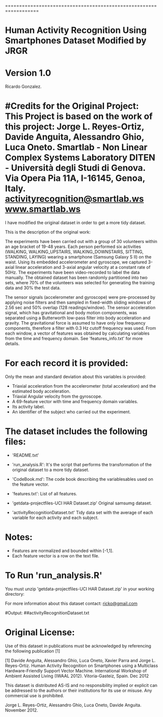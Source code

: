 ==================================================================
# Human Activity Recognition Using Smartphones Dataset Modified by JRGR
Version 1.0
==================================================================
Ricardo Gonzalez.


#Credits for the Original Project: 
This Project is based on the work of this project: 
Jorge L. Reyes-Ortiz, Davide Anguita, Alessandro Ghio, Luca Oneto.
Smartlab - Non Linear Complex Systems Laboratory
DITEN - Università degli Studi di Genova.
Via Opera Pia 11A, I-16145, Genoa, Italy.
activityrecognition@smartlab.ws
www.smartlab.ws
==================================================================

I have modified the original dataset in order to get a more tidy dataset.

This is the description of the original work:

The experiments have been carried out with a group of 30 volunteers within an age bracket of 19-48 years. Each person performed six activities (WALKING, WALKING_UPSTAIRS, WALKING_DOWNSTAIRS, SITTING, STANDING, LAYING) wearing a smartphone (Samsung Galaxy S II) on the waist. Using its embedded accelerometer and gyroscope, we captured 3-axial linear acceleration and 3-axial angular velocity at a constant rate of 50Hz. The experiments have been video-recorded to label the data manually. The obtained dataset has been randomly partitioned into two sets, where 70% of the volunteers was selected for generating the training data and 30% the test data. 

The sensor signals (accelerometer and gyroscope) were pre-processed by applying noise filters and then sampled in fixed-width sliding windows of 2.56 sec and 50% overlap (128 readings/window). The sensor acceleration signal, which has gravitational and body motion components, was separated using a Butterworth low-pass filter into body acceleration and gravity. The gravitational force is assumed to have only low frequency components, therefore a filter with 0.3 Hz cutoff frequency was used. From each window, a vector of features was obtained by calculating variables from the time and frequency domain. See 'features_info.txt' for more details. 



For each record it is provided:
======================================

Only the mean and standard deviation about this variables is provided: 

- Triaxial acceleration from the accelerometer (total acceleration) and the estimated body acceleration.
- Triaxial Angular velocity from the gyroscope. 
- A 69-feature vector with time and frequency domain variables. 
- Its activity label. 
- An identifier of the subject who carried out the experiment.

The dataset includes the following files:
=========================================

- 'README.txt'

- 'run_analysis.R': It's the script that performs the transformation of the original dataset to a more tidy dataset.

- 'CodeBook.md': The code book describing the variablesables used on the feature vector.

- 'features.txt': List of all features.

- 'getdata-projectfiles-UCI HAR Dataset.zip' Original samsumg dataset.

- 'activityRecognitionDataset.txt' Tidy data set with the average of each variable for each activity and each subject.

Notes: 
======
- Features are normalized and bounded within [-1,1].
- Each feature vector is a row on the text file.

To Run 'run_analysis.R' 
======

You must unzip 'getdata-projectfiles-UCI HAR Dataset.zip' in your working directory: 


For more information about this dataset contact: ricko@gmail.com

#Output:
##activityRecognitionDataset.txt

Original License:
========
Use of this dataset in publications must be acknowledged by referencing the following publication [1] 

[1] Davide Anguita, Alessandro Ghio, Luca Oneto, Xavier Parra and Jorge L. Reyes-Ortiz. Human Activity Recognition on Smartphones using a Multiclass Hardware-Friendly Support Vector Machine. International Workshop of Ambient Assisted Living (IWAAL 2012). Vitoria-Gasteiz, Spain. Dec 2012

This dataset is distributed AS-IS and no responsibility implied or explicit can be addressed to the authors or their institutions for its use or misuse. Any commercial use is prohibited.

Jorge L. Reyes-Ortiz, Alessandro Ghio, Luca Oneto, Davide Anguita. November 2012.
